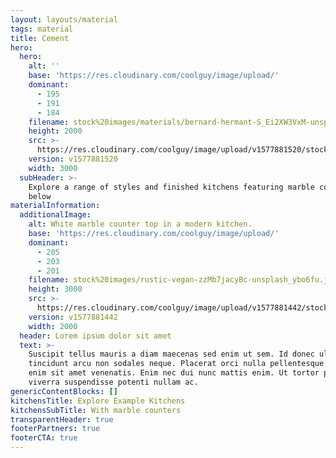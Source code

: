 ```yaml
---
layout: layouts/material
tags: material
title: Cement
hero:
  hero:
    alt: ''
    base: 'https://res.cloudinary.com/coolguy/image/upload/'
    dominant:
      - 195
      - 191
      - 184
    filename: stock%20images/materials/bernard-hermant-S_Ei2XW3VxM-unsplash_sqkoh5.jpg
    height: 2000
    src: >-
      https://res.cloudinary.com/coolguy/image/upload/v1577881520/stock%20images/materials/bernard-hermant-S_Ei2XW3VxM-unsplash_sqkoh5.jpg
    version: v1577881520
    width: 3000
  subHeader: >-
    Explore a range of styles and finished kitchens featuring marble counters
    below
materialInformation:
  additionalImage:
    alt: White marble counter top in a modern kitchen.
    base: 'https://res.cloudinary.com/coolguy/image/upload/'
    dominant:
      - 205
      - 203
      - 201
    filename: stock%20images/rustic-vegan-zzMb7jacyBc-unsplash_ybo6fu.jpg
    height: 3000
    src: >-
      https://res.cloudinary.com/coolguy/image/upload/v1577881442/stock%20images/rustic-vegan-zzMb7jacyBc-unsplash_ybo6fu.jpg
    version: v1577881442
    width: 2000
  header: Lorem ipsum dolor sit amet
  text: >-
    Suscipit tellus mauris a diam maecenas sed enim ut sem. Id donec ultrices
    tincidunt arcu non sodales neque. Placerat orci nulla pellentesque dignissim
    enim sit amet venenatis. Enim nec dui nunc mattis enim. Ut tortor pretium
    viverra suspendisse potenti nullam ac.
genericContentBlocks: []
kitchensTitle: Explore Example Kitchens
kitchensSubTitle: With marble counters
transparentHeader: true
footerPartners: true
footerCTA: true
---
```


